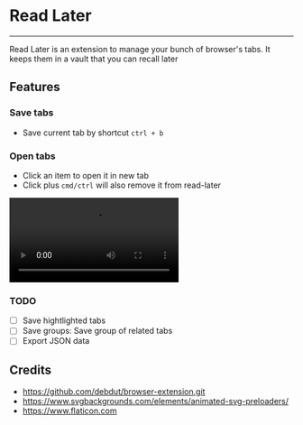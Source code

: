# Read Later

------------
Read Later is an extension to manage your bunch of browser's tabs.
It keeps them in a vault that you can recall later

## Features

### Save tabs

- Save current tab by shortcut `ctrl + b`

### Open tabs

- Click an item to open it in new tab
- Click plus `cmd/ctrl` will also remove it from read-later

<video controls src="docs/read-later.mp4" title="Title"></video>

### TODO

- [ ] Save hightlighted tabs
- [ ] Save groups: Save group of related tabs
- [ ] Export JSON data

## Credits

- <https://github.com/debdut/browser-extension.git>
- <https://www.svgbackgrounds.com/elements/animated-svg-preloaders/>
- <https://www.flaticon.com>
